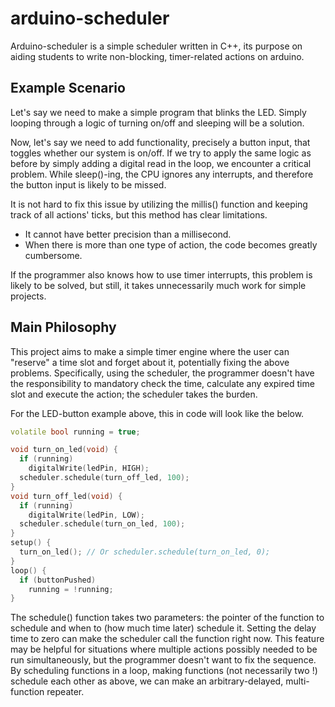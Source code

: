 # arduino-scheduler

Arduino-scheduler is a simple scheduler written in C++, its purpose on aiding students to write non-blocking, timer-related actions on arduino.

## Example Scenario

Let's say we need to make a simple program that blinks the LED.
Simply looping through a logic of turning on/off and sleeping will be a solution.

Now, let's say we need to add functionality, precisely a button input, that toggles whether our system is on/off.
If we try to apply the same logic as before by simply adding a digital read in the loop, we encounter a critical problem.
While sleep()-ing, the CPU ignores any interrupts, and therefore the button input is likely to be missed.

It is not hard to fix this issue by utilizing the millis() function and keeping track of all actions' ticks, but this method has clear limitations.

- It cannot have better precision than a millisecond.
- When there is more than one type of action, the code becomes greatly cumbersome.

If the programmer also knows how to use timer interrupts, this problem is likely to be solved, but still, it takes unnecessarily much work for simple projects.

## Main Philosophy

This project aims to make a simple timer engine where the user can "reserve" a time slot and forget about it, potentially fixing the above problems.
Specifically, using the scheduler, the programmer doesn't have the responsibility to mandatory check the time, calculate any expired time slot and execute the action; the scheduler takes the burden.

For the LED-button example above, this in code will look like the below.

```c++
volatile bool running = true;

void turn_on_led(void) {
  if (running)
    digitalWrite(ledPin, HIGH);
  scheduler.schedule(turn_off_led, 100);
}
void turn_off_led(void) {
  if (running)
    digitalWrite(ledPin, LOW);
  scheduler.schedule(turn_on_led, 100);
}
setup() {
  turn_on_led(); // Or scheduler.schedule(turn_on_led, 0);
}
loop() {
  if (buttonPushed)
    running = !running;
}
```

The schedule() function takes two parameters: the pointer of the function to schedule and when to (how much time later) schedule it.
Setting the delay time to zero can make the scheduler call the function right now.
This feature may be helpful for situations where multiple actions possibly needed to be run simultaneously, but the programmer doesn't want to fix the sequence.
By scheduling functions in a loop, making functions (not necessarily two !) schedule each other as above, we can make an arbitrary-delayed, multi-function repeater.
